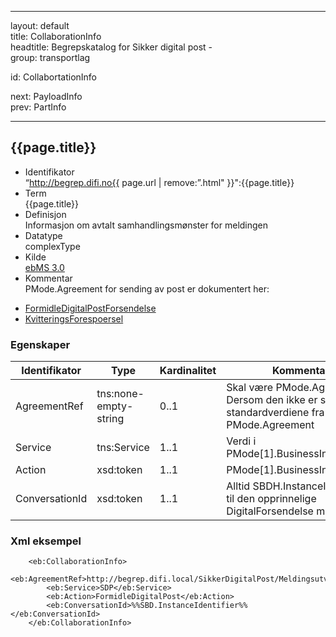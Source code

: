 -----

layout: default  
title: CollaborationInfo  
headtitle: Begrepskatalog for Sikker digital post -  
group: transportlag

id: CollabortationInfo

next: PayloadInfo  
prev: PartInfo

-----

## {{page.title}}

  - Identifikator  
    “http://begrep.difi.no{{ page.url | remove:”.html"
    }}":{{page.title}}
  - Term  
    {{page.title}}
  - Definisjon  
    Informasjon om avtalt samhandlingsmønster for meldingen
  - Datatype  
    complexType
  - Kilde  
    [ebMS 3.0](http://docs.oasis-open.org/ebxml-msg/ebms/v3.0/core/ebms-header-3_0-200704.xsd)
  - Kommentar  
    PMode.Agreement for sending av post er dokumentert her:

<!-- end list -->

  - [FormidleDigitalPostForsendelse](../../Meldingsutveksling/FormidleDigitalPostForsendelse)
  - [KvitteringsForespoersel](../../Meldingsutveksling/KvitteringsForespoersel)

### Egenskaper

| Identifikator  | Type                  | Kardinalitet | Kommentar                                                                                      |
| -------------- | --------------------- | ------------ | ---------------------------------------------------------------------------------------------- |
| AgreementRef   | tns:none-empty-string | 0..1         | Skal være PMode.Agreement. Dersom den ikke er satt brukes standardverdiene fra PMode.Agreement |
| Service        | tns:Service           | 1..1         | Verdi i PMode\[1\].BusinessInfo.Service                                                        |
| Action         | xsd:token             | 1..1         | PMode\[1\].BusinessInfo.Action                                                                 |
| ConversationId | xsd:token             | 1..1         | Alltid SBDH.InstanceIdentifiser til den opprinnelige DigitalForsendelse meldingen              |

### Xml eksempel

``` brush: xml; toolbar: false
    <eb:CollaborationInfo>
        <eb:AgreementRef>http://begrep.difi.local/SikkerDigitalPost/Meldingsutveksling/FormidleDigitalPostForsendelse</eb:AgreementRef>
        <eb:Service>SDP</eb:Service>
        <eb:Action>FormidleDigitalPost</eb:Action>
        <eb:ConversationId>%%SBD.InstanceIdentifier%%</eb:ConversationId>
    </eb:CollaborationInfo>
```
